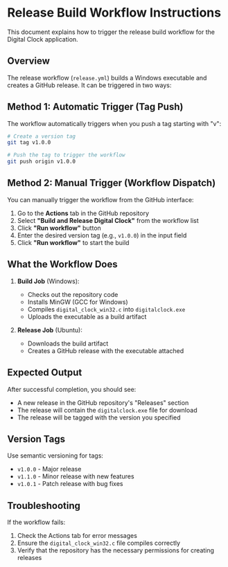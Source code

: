 # Release Build Workflow Instructions

This document explains how to trigger the release build workflow for the Digital Clock application.

## Overview

The release workflow (`release.yml`) builds a Windows executable and creates a GitHub release. It can be triggered in two ways:

## Method 1: Automatic Trigger (Tag Push)

The workflow automatically triggers when you push a tag starting with "v":

```bash
# Create a version tag
git tag v1.0.0

# Push the tag to trigger the workflow
git push origin v1.0.0
```

## Method 2: Manual Trigger (Workflow Dispatch)

You can manually trigger the workflow from the GitHub interface:

1. Go to the **Actions** tab in the GitHub repository
2. Select **"Build and Release Digital Clock"** from the workflow list
3. Click **"Run workflow"** button
4. Enter the desired version tag (e.g., `v1.0.0`) in the input field
5. Click **"Run workflow"** to start the build

## What the Workflow Does

1. **Build Job** (Windows):
   - Checks out the repository code
   - Installs MinGW (GCC for Windows)
   - Compiles `digital_clock_win32.c` into `digitalclock.exe`
   - Uploads the executable as a build artifact

2. **Release Job** (Ubuntu):
   - Downloads the build artifact
   - Creates a GitHub release with the executable attached

## Expected Output

After successful completion, you should see:
- A new release in the GitHub repository's "Releases" section
- The release will contain the `digitalclock.exe` file for download
- The release will be tagged with the version you specified

## Version Tags

Use semantic versioning for tags:
- `v1.0.0` - Major release
- `v1.1.0` - Minor release with new features
- `v1.0.1` - Patch release with bug fixes

## Troubleshooting

If the workflow fails:
1. Check the Actions tab for error messages
2. Ensure the `digital_clock_win32.c` file compiles correctly
3. Verify that the repository has the necessary permissions for creating releases